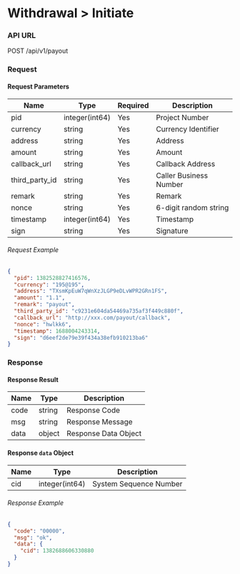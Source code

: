 # Withdrawal > Initiate

### API URL

POST /api/v1/payout

### Request

#### Request Parameters

| Name           | Type             | Required | Description        |
| -------------- | -------------- | -------- | ------------------ |
| pid            | integer(int64) | Yes      | Project Number     |
| currency       | string         | Yes      | Currency Identifier|
| address        | string         | Yes      | Address            |
| amount         | string         | Yes      | Amount             |
| callback_url   | string         | Yes      | Callback Address   |
| third_party_id | string         | Yes      | Caller Business Number |
| remark         | string         | Yes      | Remark             |
| nonce          | string         | Yes      | 6-digit random string  |
| timestamp      | integer(int64) | Yes      | Timestamp          |
| sign           | string         | Yes      | Signature          |

###### Request Example

```json
{
  "pid": 1382528827416576,
  "currency": "195@195",
  "address": "TXsmKpEuW7qWnXzJLGP9eDLvWPR2GRn1FS",
  "amount": "1.1",
  "remark": "payout",
  "third_party_id": "c9231e604da54469a735af3f449c880f",
  "callback_url": "http://xxx.com/payout/callback",
  "nonce": "hwlkk6",
  "timestamp": 1688004243314,
  "sign": "d6eef2de79e39f434a38efb910213ba6"
}
```

### Response

#### Response Result

| Name  | Type     | Description          |
| ----- | ------ | --------------------- |
| code  | string | Response Code           |
| msg   | string | Response Message        |
| data  | object | Response Data Object    |

#### Response `data` Object

| Name | Type             | Description      |
| ---- | -------------- | ---------------- |
| cid  | integer(int64) | System Sequence Number |


###### Response Example

```json
{
  "code": "00000",
  "msg": "ok",
  "data": {
    "cid": 1382688606330880
  }
}
```

